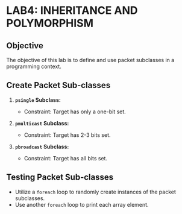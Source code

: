 # LAB4: INHERITANCE AND POLYMORPHISM

## Objective
The objective of this lab is to define and use packet subclasses in a programming context.

## Create Packet Sub-classes
1. **`psingle` Subclass:**
   - Constraint: Target has only a one-bit set.

2. **`pmulticast` Subclass:**
   - Constraint: Target has 2-3 bits set.

3. **`pbroadcast` Subclass:**
   - Constraint: Target has all bits set.

## Testing Packet Sub-classes
- Utilize a `foreach` loop to randomly create instances of the packet subclasses.
- Use another `foreach` loop to print each array element.
